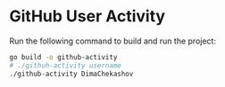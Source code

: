 # GitHub User Activity

Run the following command to build and run the project:

```bash
go build -o github-activity
# ./githuh-activity username
./github-activity DimaChekashov
```